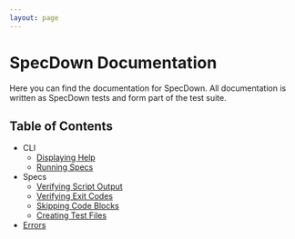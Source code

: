 ```yaml
---
layout: page
---
```

# SpecDown Documentation

Here you can find the documentation for SpecDown.
All documentation is written as SpecDown tests and form part of the test suite.

## Table of Contents

- CLI
    - [Displaying Help](cli/display_help.md)
    - [Running Specs](cli/running_specs.md)
- Specs
    - [Verifying Script Output](specs/verifying_script_output.md)
    - [Verifying Exit Codes](specs/verifying_exit_codes.md)
    - [Skipping Code Blocks](specs/skipping_code_blocks.md)
    - [Creating Test Files](specs/creating_test_files.md)
- [Errors](errors.md)
